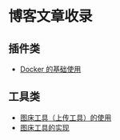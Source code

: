 # 博客文章收录

## 插件类
+ [Docker 的基础使用](https://github.com/a1029563229/Blogs/tree/master/Introduction/docker/use)

## 工具类
+ [图床工具（上传工具）的使用](https://github.com/a1029563229/Blogs/tree/master/Plugins/Upload)
+ [图床工具的实现](https://github.com/a1029563229/Blogs/tree/master/Plugins/Upload/Source)

